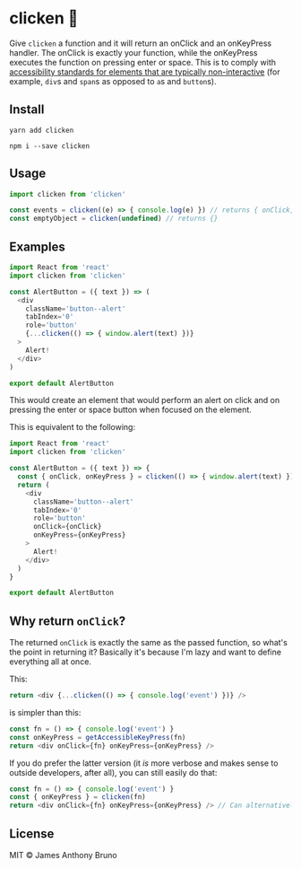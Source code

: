 # clicken 🐓

Give `clicken` a function and it will return an onClick and an onKeyPress handler. The onClick is exactly your function, while the onKeyPress executes the function on pressing enter or space. This is to comply with [accessibility standards for elements that are typically non-interactive](https://github.com/evcohen/eslint-plugin-jsx-a11y/blob/master/docs/rules/click-events-have-key-events.md) (for example, `div`s and `span`s as opposed to `a`s and `button`s).

## Install

```
yarn add clicken
```

```
npm i --save clicken
```

## Usage

```js
import clicken from 'clicken'

const events = clicken((e) => { console.log(e) }) // returns { onClick, onKeyPress}
const emptyObject = clicken(undefined) // returns {}
```

## Examples

```js
import React from 'react'
import clicken from 'clicken'

const AlertButton = ({ text }) => (
  <div
    className='button--alert'
    tabIndex='0'
    role='button'
    {...clicken(() => { window.alert(text) })}
  >
    Alert!
  </div>
)

export default AlertButton
```

This would create an element that would perform an alert on click and on pressing the enter or space button when focused on the element.

This is equivalent to the following:

```js
import React from 'react'
import clicken from 'clicken'

const AlertButton = ({ text }) => {
  const { onClick, onKeyPress } = clicken(() => { window.alert(text) })
  return (
    <div
      className='button--alert'
      tabIndex='0'
      role='button'
      onClick={onClick}
      onKeyPress={onKeyPress}
    >
      Alert!
    </div>
  )
}

export default AlertButton
```

## Why return `onClick`?

The returned `onClick` is exactly the same as the passed function, so what's the point in returning it? Basically it's because I'm lazy and want to define everything all at once.

This:
```js
return <div {...clicken(() => { console.log('event') })} />
```

is simpler than this:
```js
const fn = () => { console.log('event') }
const onKeyPress = getAccessibleKeyPress(fn)
return <div onClick={fn} onKeyPress={onKeyPress} />
```

If you do prefer the latter version (it _is_ more verbose and makes sense to outside developers, after all), you can still easily do that:

```js
const fn = () => { console.log('event') }
const { onKeyPress } = clicken(fn)
return <div onClick={fn} onKeyPress={onKeyPress} /> // Can alternatively use the onClick returned from clicken but it's all the same.
```

## License

MIT © James Anthony Bruno